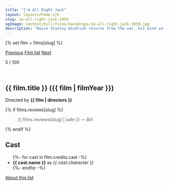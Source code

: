 ```yaml
---
title: "I'm All Right Jack"
layout: layouts/home.njk
slug: im-all-right-jack-1959
ogImage: content/bill/films/backdrops/im-all-right-jack-1959.jpg
description: "Naive Stanley Windrush returns from the war, his mind set on a successful career in business. Much to his own dismay, he soon finds he has to start from the bottom and work his way up, and also that the management as well as the trade union use him as a tool in their fight for power."
---
```


{% set film = films[slug] %}

<nav class="films">
  <a class="prev" href="../north-by-northwest-1959">Previous</a>
  <a href="../">Film list</a>
  <a class="next" href="../la-dolce-vita-1960">Next</a>
</nav>

<p>5 / 100</p>

<article class="film">
  <div class="backdrop-and-poster">
    <img class="poster" src="../films/posters/{{ slug }}.jpg" alt="">
    <img class="backdrop" src="../films/backdrops/{{ slug }}.jpg" alt="">
  </div>

  <h1>{{ film.title }} ({{ film | filmYear }})</h1>

  

  <p class="director">
    Directed by <strong>{{ film | directors }}</strong>
  </p>

  {% if films.reviews[slug] %}
    <blockquote> 
      {{ films.reviews[slug] | safe }} <em>— Bill</em>
    </blockquote> 
  {% endif %}

  <h2>
    Cast
  </h2>
  <ul>
    {%- for cast in film.credits.cast -%}
      <li>
        <strong>{{ cast.name }}</strong> as <em>{{ cast.character }}</em>
      </li>
    {%- endfor -%}
  </ul>
</article>
<footer>
  <a href="../about">About this list</a>
</footer>
